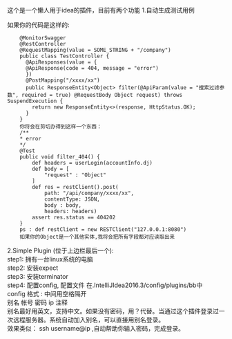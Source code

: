 这个是一个懒人用于idea的插件，目前有两个功能
1.自动生成测试用例

如果你的代码是这样的:

        @MonitorSwagger  
        @RestController  
        @RequestMapping(value = SOME_STRING + "/company")  
        public class TestController {  
          @ApiResponses(value = {   
          @ApiResponse(code = 404, message = "error")   
          })   
          @PostMapping("/xxxx/xx")   
          public ResponseEntity<Object> filter(@ApiParam(value = "搜索过滤参数", required = true) @RequestBody Object request) throws SuspendExecution {   
            return new ResponseEntity<>(response, HttpStatus.OK);  
          }  
        }  
        你将会在剪切办得到这样一个东西：   
      	/**  
        * error   
        */   
        @Test   
        public void filter_404() {   
            def headers = userLogin(accountInfo.dj)   
            def body = [  
                "request" : "Object"  
            ]   
            def res = restClient().post(  
                path: "/api/company/xxxx/xx",   
                contentType: JSON,   
                body : body,   
                headers: headers)   
            assert res.status == 404202   
        }
        ps : def restClient = new RESTClient("127.0.0.1:8080")
        如果你的Object是一个其他实体,我将会把所有字段都对应读取出来
        
        
2.Simple Plugin (位于上边栏最后一个):  
step1: 拥有一台linux系统的电脑  
step2: 安装expect  
step3: 安装terminator  
step4: 配置config, 配置文件 在.IntelliJIdea2016.3/config/plugins/bb中  
config 格式 : 中间用空格隔开  
别名 帐号 密码 ip 注释  
别名最好用英文，支持中文。如果没有密码，用？代替。当通过这个插件登录过一次远程服务器。系统自动加入别名，可以直接用别名登录。  
效果类似： ssh username@ip ,自动帮助你输入密码，完成登录。

